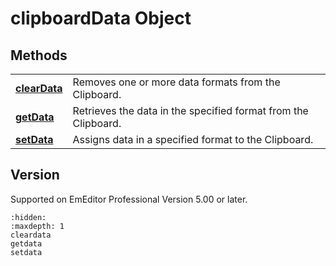 # clipboardData Object

## Methods

|     |     |
| --- | --- |
| **[clearData](cleardata)** | Removes one or more data formats from the Clipboard. |
| **[getData](getdata)** | Retrieves the data in the specified format from the Clipboard. |
| **[setData](setdata)** | Assigns data in a specified format to the Clipboard. |

## Version

Supported on EmEditor Professional Version 5.00 or later.


```{toctree}
:hidden:
:maxdepth: 1
cleardata
getdata
setdata
```

